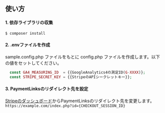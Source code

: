 ## 使い方
#### 1. 依存ライブラリの収集
```$ composer install```

#### 2. .envファイルを作成
sample.config.php ファイルをもとに config.php ファイルを作成します。以下の値をセットしてください。
```php
  const GA4_MEASURING_ID  = {{GoogleAnalytics4の測定ID(G-XXXX)};
  const STRIPE_SECRET_KEY = {{StripeのAPIシークレットキー}};
```

#### 3. PaymentLinksのリダイレクト先を設定
[Stripeのダッシュボード](https://dashboard.stripe.com/payment-links)からPaymentLinksのリダイレクト先を変更します。<br>
`https://example.com/index.php?id={CHECKOUT_SESSION_ID}`